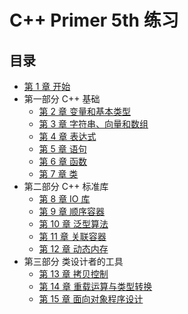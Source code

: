 # C++ Primer 5th 练习

## 目录

- [第 1 章 开始](01-start/README.md)
- 第一部分 C++ 基础
  - [第 2 章 变量和基本类型](02-Variables-and-Basic-Types/README.md)
  - [第 3 章 字符串、向量和数组](03-Strings-Vectors-Arrays/README.md)
  - [第 4 章 表达式](04-Expressions/README.md)
  - [第 5 章 语句](05-Statements/README.md)
  - [第 6 章 函数](06-Functions/README.md)
  - [第 7 章 类](07-Classes/README.md)
- 第二部分 C++ 标准库
  - [第 8 章 IO 库](08-The-IO-Library/README.md)
  - [第 9 章 顺序容器](09-Sequential-Containers/README.md)
  - [第 10 章 泛型算法](10-Generic-Algorithms/README.md)
  - [第 11 章 关联容器](11-Associative-Containers/README.md)
  - [第 12 章 动态内存](12-Dynamic-Memory/README.md)
- 第三部分 类设计者的工具
  - [第 13 章 拷贝控制](13-Copy-Control/README.md)
  - [第 14 章 重载运算与类型转换](14-Overloaded-Operations-and-Conversions/README.md)
  - [第 15 章 面向对象程序设计](15-Object-Oriented-Programming/README.md)